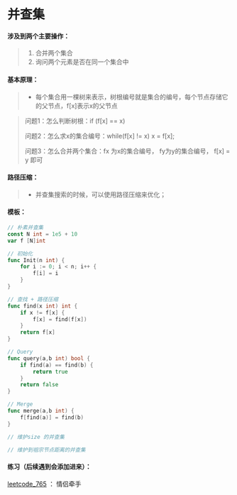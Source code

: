 # 并查集

#### 涉及到两个主要操作：

> 1. 合并两个集合
> 2. 询问两个元素是否在同一个集合中



#### 基本原理：

> * 每个集合用一棵树来表示，树根编号就是集合的编号，每个节点存储它的父节点，f[x]表示x的父节点



> 问题1：怎么判断树根：if (f[x] == x)
>
> 问题2：怎么求x的集合编号：while(f[x] != x) x = f[x];
>
> 问题3：怎么合并两个集合：fx 为x的集合编号， fy为y的集合编号， f[x] = y 即可





#### 路径压缩：

> * 并查集搜索的时候，可以使用路径压缩来优化；





#### 模板：

```go
// 朴素并查集
const N int = 1e5 + 10
var f [N]int

// 初始化
func Init(n int) {
    for i := 0; i < n; i++ {
        f[i] = i
    }
}

// 查找 + 路径压缩
func find(x int) int {
    if x != f[x] {
        f[x] = find(f[x])
    }
    return f[x]
}

// Query
func query(a,b int) bool {
    if find(a) == find(b) {
        return true
    }
    return false
}

// Merge
func merge(a,b int) {
    f[find(a)] = find(b)
}
```

```go
// 维护size 的并查集


```



```go
// 维护到祖宗节点距离的并查集


```





#### 练习（后续遇到会添加进来）：

[leetcode_765](https://leetcode.cn/problems/couples-holding-hands/) ： 情侣牵手
